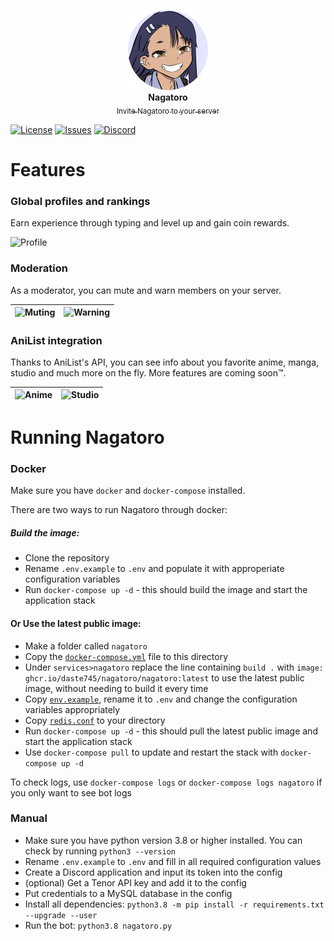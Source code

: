 <p align="center">
    <img src="https://raw.githubusercontent.com/daste745/nagatoro/master/nagatoro.png" width="128" alt="Nagatoro's avatar">
    <br>
    <b>Nagatoro</b>
    <br>
    <a href="https://discordapp.com/oauth2/authorize?client_id=672485626179747864&scope=bot&permissions=8262"><sub>Invite Nagatoro to your server</sub></a>
</p>

[![License](https://img.shields.io/github/license/daste745/nagatoro?style=flat-square)](./LICENSE)
[![Issues](https://img.shields.io/github/issues/daste745/nagatoro?style=flat-square)](https://github.com/daste745/nagatoro/issues)
[![Discord](https://img.shields.io/discord/675787405889896478?logo=discord&style=flat-square)](https://discord.gg/qDzU7gd)

# Features
### Global profiles and rankings

Earn experience through typing and level up and gain coin rewards. 

![Profile](https://cdn.discordapp.com/attachments/483273472555089930/714646948283547729/unknown.png)

### Moderation

As a moderator, you can mute and warn members on your server.

![Muting](https://cdn.discordapp.com/attachments/483273472555089930/714647821189513226/unknown.png) | ![Warning](https://cdn.discordapp.com/attachments/483273472555089930/714648476495118416/unknown.png)
:-:|:-:

### AniList integration

Thanks to AniList's API, you can see info about you favorite anime, manga, studio and much more on the fly. More features are coming soon™️.

![Anime](https://cdn.discordapp.com/attachments/483273472555089930/714651179405279292/unknown.png) | ![Studio](https://cdn.discordapp.com/attachments/483273472555089930/714651416211226704/unknown.png)
:-:|:-:

# Running Nagatoro
### Docker
Make sure you have `docker` and `docker-compose` installed.

There are two ways to run Nagatoro through docker:
##### Build the image:
- Clone the repository
- Rename `.env.example` to `.env` and populate it with approperiate configuration variables
- Run `docker-compose up -d` - this should build the image and start the application stack

#### Or Use the latest public image:
- Make a folder called `nagatoro`
- Copy the [`docker-compose.yml`](./docker-compose.yml) file to this directory
- Under `services>nagatoro` replace the line containing `build .` with `image: ghcr.io/daste745/nagatoro/nagatoro:latest` to use the latest public image, without needing to build it every time
- Copy [`env.example`](./.env.example), rename it to `.env` and change the configuration variables appropriately
- Copy [`redis.conf`](./redis.conf) to your directory
- Run `docker-compose up -d` - this should pull the latest public image and start the application stack
- Use `docker-compose pull` to update and restart the stack with `docker-compose up -d`

To check logs, use `docker-compose logs` or `docker-compose logs nagatoro` if you only want to see bot logs

### Manual
- Make sure you have python version 3.8 or higher installed. You can check by running `python3 --version`
- Rename `.env.example` to `.env` and fill in all required configuration values
- Create a Discord application and input its token into the config
- (optional) Get a Tenor API key and add it to the config
- Put credentials to a MySQL database in the config
- Install all dependencies: `python3.8 -m pip install -r requirements.txt --upgrade --user`
- Run the bot: `python3.8 nagatoro.py`
